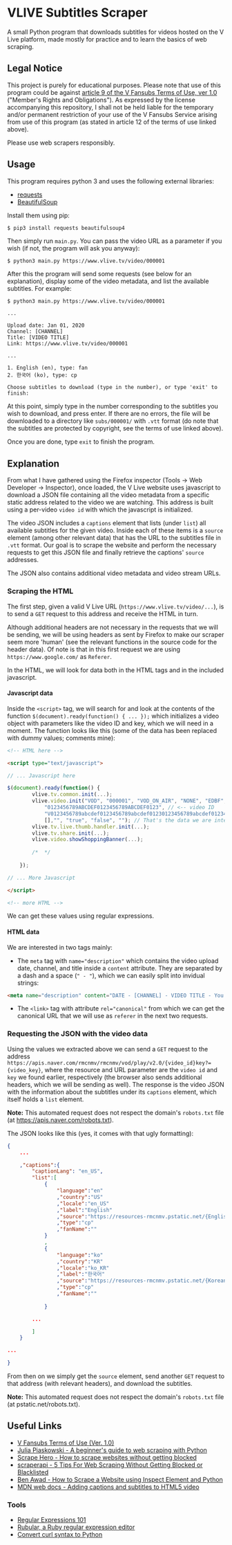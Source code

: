 # VLIVE Subtitles Scraper

A small Python program that downloads subtitles for videos hosted on the V Live platform, made mostly for practice and to learn the basics of web scraping.

## Legal Notice

This project is purely for educational purposes. Please note that use of this program could be against [article 9 of the V Fansubs Terms of Use, ver 1.0](https://subtitle.vlive.tv/terms?lang=en_US) ("Member's Rights and Obligations"). As expressed by the license accompanying this repository, I shall not be held liable for the temporary and/or permanent restriction of your use of the V Fansubs Service arising from use of this program (as stated in article 12 of the terms of use linked above).

Please use web scrapers responsibly.

## Usage

This program requires python 3 and uses the following external libraries:

- [requests](https://pypi.org/project/requests/)
- [BeautifulSoup](https://pypi.org/project/beautifulsoup4/)

Install them using pip:
```sh
$ pip3 install requests beautifulsoup4
```

Then simply run `main.py`. You can pass the video URL as a parameter if you wish (if not, the program will ask you anyway):
```
$ python3 main.py https://www.vlive.tv/video/000001
```

After this the program will send some requests (see below for an explanation), display some of the video metadata, and list the available subtitles. For example:
```
$ python3 main.py https://www.vlive.tv/video/000001

...

Upload date: Jan 01, 2020
Channel: [CHANNEL]
Title: [VIDEO TITLE]
Link: https://www.vlive.tv/video/000001

...

1. English (en), type: fan
2. 한국어 (ko), type: cp 

Choose subtitles to download (type in the number), or type 'exit' to finish: 
```

At this point, simply type in the number corresponding to the subtitles you wish to download, and press enter. If there are no errors, the file will be downloaded to a directory like `subs/000001/` with `.vtt` format (do note that the subtitles are protected by copyright, see the terms of use linked above).

Once you are done, type `exit` to finish the program.

## Explanation

From what I have gathered using the Firefox inspector (Tools -> Web Developer -> Inspector), once loaded, the V Live website uses javascript to download a JSON file containing all the video metadata from a specific static address related to the video we are watching. This address is built using a per-video `video id` with which the javascript is initialized.

The video JSON includes a `captions` element that lists (under `list`) all available subtitles for the given video. Inside each of these items is a `source` element (among other relevant data) that has the URL to the subtitles file in `.vtt` format. Our goal is to scrape the website and perform the necessary requests to get this JSON file and finally retrieve the captions' `source` addresses.

The JSON also contains additional video metadata and video stream URLs.

### Scraping the HTML

The first step, given a valid V Live URL (`https://www.vlive.tv/video/...`), is to send a `GET` request to this address and receive the HTML in turn.

Although additional headers are not necessary in the requests that we will be sending, we will be using headers as sent by Firefox to make our scraper seem more 'human' (see the relevant functions in the source code for the header data). Of note is that in this first request we are using `https://www.google.com/` as `Referer`.

In the HTML, we will look for data both in the HTML tags and in the included javascript.

#### Javascript data

Inside the `<script>` tag, we will search for and look at the contents of the function `$(document).ready(function() { ... });` which initializes a video object with parameters like the video ID and key, which we will need in a moment. The function looks like this (some of the data has been replaced with dummy values; comments mine):

```html
<!-- HTML here -->

<script type="text/javascript">

// ... Javascript here

$(document).ready(function() {
		vlive.tv.common.init(...);
		vlive.video.init("VOD", "000001", "VOD_ON_AIR", "NONE", "EDBF",
			"0123456789ABCDEF0123456789ABCDEF0123", // <-- video ID
			"V0123456789abcdef0123456789abcdef01230123456789abcdef0123456789abcdef01230123456789ab", // <-- key
			[],"", "true", "false", ""); // That's the data we are interested in! It's always in the same order
		vlive.tv.live.thumb.handler.init(...);
		vlive.tv.share.init(...);
		vlive.video.showShoppingBanner(...);
		
		/*  */
		
	});

// ... More Javascript

</script>

<!-- more HTML -->
```

We can get these values using regular expressions.

#### HTML data

We are interested in two tags mainly:

- The `meta` tag with `name="description"` which contains the video upload date, channel, and title inside a `content` attribute. They are separated by a dash and a space (`" - "`), which we can easily split into invidual strings:
```html
<meta name="description" content="DATE - [CHANNEL] - VIDEO TITLE - You can watch videos on V LIVE.">
```
- The `<link>` tag with attribute `rel="canonical"` from which we can get the canonical URL that we will use as `referer` in the next two requests.

### Requesting the JSON with the video data

Using the values we extracted above we can send a `GET` request to the address `https://apis.naver.com/rmcnmv/rmcnmv/vod/play/v2.0/{video_id}key?={video_key}`, where the resource and URL parameter are the `video id` and `key` we found earlier, respectively (the browser also sends additional headers, which we will be sending as well). The response is the video JSON with the information about the subtitles under its `captions` element, which itself holds a `list` element.

**Note:** This automated request does not respect the domain's `robots.txt` file (at https://apis.naver.com/robots.txt).

The JSON looks like this (yes, it comes with that ugly formatting):
```json
{
	...

	,"captions":{
		"captionLang": "en_US",
		"list":[
			{
				"language":"en"
				,"country":"US"
				,"locale":"en_US"
				,"label":"English"
				,"source":"https://resources-rmcnmv.pstatic.net/{English subs in VTT format}"
				,"type":"cp"
				,"fanName":""
			}
			,
			{
				"language":"ko"
				,"country":"KR"
				,"locale":"ko_KR"
				,"label":"한국어"
				,"source":"https://resources-rmcnmv.pstatic.net/{Korean subs in VTT format}"
				,"type":"cp"
				,"fanName":""
				
			}

		...

		]
	}

...

}
```

From then on we simply get the `source` element, send another `GET` request to that address (with relevant headers), and download the subtitles.

**Note:** This automated request does not respect the domain's `robots.txt` file (at pstatic.net/robots.txt).

## Useful Links

- [V Fansubs Terms of Use (Ver. 1.0)](https://subtitle.vlive.tv/terms?lang=en_US=)
- [Julia Piaskowski - A beginner's guide to web scraping with Python](https://opensource.com/article/20/5/web-scraping-python)
- [Scrape Hero - How to scrape websites without getting blocked](https://www.scrapehero.com/how-to-prevent-getting-blacklisted-while-scraping/)
- [scraperapi - 5 Tips For Web Scraping Without Getting Blocked or Blacklisted](https://www.scraperapi.com/blog/5-tips-for-web-scraping/)
- [Ben Awad - How to Scrape a Website using Inspect Element and Python](https://www.youtube.com/watch?v=7Uxm5YvXmpE)
- [MDN web docs - Adding captions and subtitles to HTML5 video](https://developer.mozilla.org/en-US/docs/Web/Guide/Audio_and_video_delivery/Adding_captions_and_subtitles_to_HTML5_video)

### Tools

- [Regular Expressions 101](https://regex101.com/)
- [Rubular, a Ruby regular expression editor](https://rubular.com/)
- [Convert curl syntax to Python](https://curl.trillworks.com/)